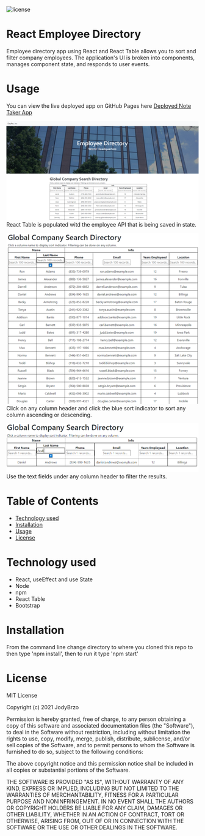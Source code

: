 ![license](https://img.shields.io/static/v1?label=license&message=MIT&color=brightgreen)


# React Employee Directory
 Employee directory app using React and React Table allows you to sort and filter company employees.  The application's UI is broken into components, manages component state, and responds to user events.


# Usage
You can view the live deployed app on GitHub Pages here [Deployed Note Taker App ](https://jodybrzo.github.io/employeedirectory/)


![SAMPLE](public/mockup-home.png)
React Table is populated witd the employee API that is being saved in state.

![SAMPLE](public/mockup-sort.png)
Click on any column header and click the blue sort indicator to sort any column ascending or descending.

![SAMPLE](public/mockup-filter.png)
Use the text fields under any column header to filter the results.


# Table of Contents 

* [Technology used](#Technology%20used)
* [Installation](#Installation)
* [Usage](#Usage)
* [License](#License)


# Technology used

* React, useEffect and use State
* Node
* npm
* React Table
* Bootstrap


# Installation 

From the command line change directory to where you cloned this repo to then type 'npm install', then to run it type 'npm start'


# License
MIT License

Copyright (c) 2021 JodyBrzo

Permission is hereby granted, free of charge, to any person obtaining a copy 
of this software and associated documentation files (the "Software"), to deal
in the Software without restriction, including without limitation the rights
to use, copy, modify, merge, publish, distribute, sublicense, and/or sell
copies of the Software, and to permit persons to whom the Software is
furnished to do so, subject to the following conditions:

The above copyright notice and this permission notice shall be included in all
copies or substantial portions of the Software.

THE SOFTWARE IS PROVIDED "AS IS", WITHOUT WARRANTY OF ANY KIND, EXPRESS OR
IMPLIED, INCLUDING BUT NOT LIMITED TO THE WARRANTIES OF MERCHANTABILITY,
FITNESS FOR A PARTICULAR PURPOSE AND NONINFRINGEMENT. IN NO EVENT SHALL THE
AUTHORS OR COPYRIGHT HOLDERS BE LIABLE FOR ANY CLAIM, DAMAGES OR OTHER
LIABILITY, WHETHER IN AN ACTION OF CONTRACT, TORT OR OTHERWISE, ARISING FROM,
OUT OF OR IN CONNECTION WITH THE SOFTWARE OR THE USE OR OTHER DEALINGS IN THE
SOFTWARE.